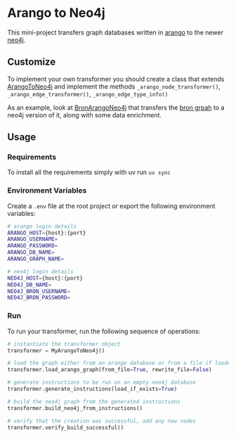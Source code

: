 # Arango to Neo4j

This mini-project transfers graph databases written in [arango](https://arangodb.com/) to the newer [neo4j](https://neo4j.com/).

## Customize

To implement your own transformer you should create a class that extends [ArangoToNeo4j](arango_to_neo4j.py) and implement the methods `_arango_node_transformer()`, `_arango_edge_transformer()`, `_arango_edge_type_info()`

As an example, look at [BronArangoNeo4j](bron/bron_arango_to_neo4j.py) that transfers the [bron grpah](https://github.com/ALFA-group/BRON/tree/master) to a neo4j version of it, along with some data enrichment.

## Usage

### Requirements

To install all the requirements simply with uv run `uv sync`

### Environment Variables

Create a `.env` file at the root project or export the following environment variables:

```bash
# arango login details
ARANGO_HOST={host}:{port}
ARANGO_USERNAME=
ARANGO_PASSWORD=
ARANGO_DB_NAME=
ARANGO_GRAPH_NAME=

# neo4j login details
NEO4J_HOST={host}:{port}
NEO4J_DB_NAME=
NEO4J_BRON_USERNAME=
NEO4J_BRON_PASSWORD=
```

### Run

To run your transformer, run the following sequence of operations:

```python
# instantiate the transformer object
transformer = MyArangoToNeo4j()

# load the graph either from an arango database or from a file if loaded previously using this method
transformer.load_arango_graph(from_file=True, rewrite_file=False)

# generate instructions to be run on an empty neo4j database
transformer.generate_instructions(load_if_exists=True)

# build the neo4j graph from the generated instructions
transformer.build_neo4j_from_instructions()

# verify that the creation was successful, add any new nodes
transformer.verify_build_successful()
```
